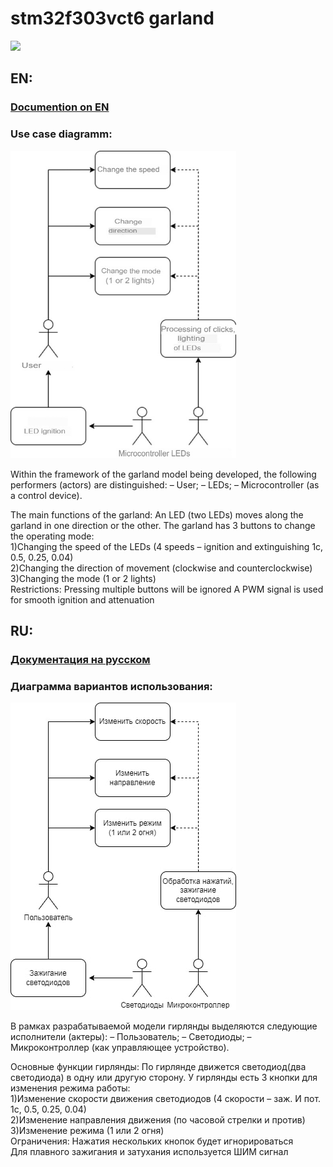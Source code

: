 # stm32f303vct6 garland
![](https://github.com/Krutov777/stm32_garland/blob/main/test_cases.gif)

## EN:

### [Documention on EN](https://github.com/Krutov777/stm32_garland/blob/main/PVPKR_4936_en.pdf)

### Use case diagramm:

<img src="https://raw.githubusercontent.com/Krutov777/stm32_garland/main/use_case_diagramm_EN.jpg" data-canonical-src="https://raw.githubusercontent.com/Krutov777/stm32_garland/main/use_case_diagramm_EN.jpg" width="361" height="492" /> 
        
Within the framework of the garland model being developed, the following performers (actors) are distinguished:
– User;
– LEDs;
– Microcontroller (as a control device).
            
The main functions of the garland:
An LED (two LEDs) moves along the garland in one direction or the other.
The garland has 3 buttons to change the operating mode:   
  1)Changing the speed of the LEDs (4 speeds – ignition and extinguishing 1c, 0.5, 0.25, 0.04)    
  2)Changing the direction of movement (clockwise and counterclockwise)   
  3)Changing the mode (1 or 2 lights)   
Restrictions:
Pressing multiple buttons will be ignored
A PWM signal is used for smooth ignition and attenuation

## RU:

### [Документация на русском](https://github.com/Krutov777/stm32_garland/blob/main/PVPKR_4936_ru.pdf)

### Диаграмма вариантов использования:

![use case diagramm](https://raw.githubusercontent.com/Krutov777/stm32_garland/main/use_case_diagramm.jpg)

В рамках разрабатываемой модели гирлянды выделяются следующие исполнители (актеры):
– Пользователь;
– Светодиоды;
– Микроконтроллер (как управляющее устройство).

Основные функции гирлянды:
По гирлянде движется светодиод(два светодиода) в одну или другую сторону.
У гирлянды есть 3 кнопки для изменения режима работы:  
 1)Изменение скорости движения светодиодов (4 скорости – заж. И пот. 1с, 0.5, 0.25, 0.04)  
 2)Изменение направления движения (по часовой стрелки и против)  
 3)Изменение режима (1 или 2 огня)  
Ограничения:
Нажатия нескольких кнопок будет игнорироваться  
Для плавного зажигания и затухания используется ШИМ сигнал
